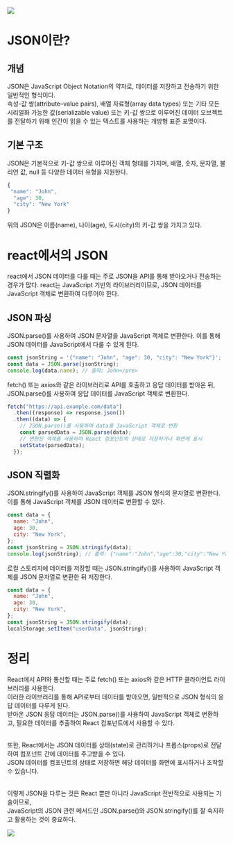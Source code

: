 <!-- @format -->

<img src="https://user-images.githubusercontent.com/110621233/231062359-1b7d42fd-45a2-4605-8034-c342d05d5a9d.png"></img>

# JSON이란?

## 개념

JSON은 JavaScript Object Notation의 약자로, 데이터를 저장하고 전송하기 위한 일반적인 형식이다. <br>
속성-값 쌍(attribute–value pairs), 배열 자료형(array data types) 또는 기타 모든 시리얼화 가능한 값(serializable value) 또는 키-값 쌍으로 이루어진 데이터 오브젝트를 전달하기 위해 인간이 읽을 수 있는 텍스트를 사용하는 개방형 표준 포맷이다. <br>

## 기본 구조

JSON은 기본적으로 키-값 쌍으로 이루어진 객체 형태를 가지며, 배열, 숫자, 문자열, 불리언 값, null 등 다양한 데이터 유형을 지원한다.

```javascript
{
 "name": "John",
  "age": 30,
  "city": "New York"
}
```

위의 JSON은 이름(name), 나이(age), 도시(city)의 키-값 쌍을 가지고 있다.

# react에서의 JSON

react에서 JSON 데이터를 다룰 때는 주로 JSON을 API를 통해 받아오거나 전송하는 경우가 많다.
react는 JavaScript 기반의 라이브러리이므로, JSON 데이터를 JavaScript 객체로 변환하여 다루어야 한다.

## JSON 파싱

JSON.parse()를 사용하여 JSON 문자열을 JavaScript 객체로 변환한다.
이를 통해 JSON 데이터를 JavaScript에서 다룰 수 있게 된다.

```javascript
const jsonString = '{"name": "John", "age": 30, "city": "New York"}';
const data = JSON.parse(jsonString);
console.log(data.name); // 출력: John</pre>
```

fetch() 또는 axios와 같은 라이브러리로 API를 호출하고 응답 데이터를 받아온 뒤, <br>
JSON.parse()를 사용하여 응답 데이터를 JavaScript 객체로 변환한다.

```javascript
fetch("https://api.example.com/data")
  .then((response) => response.json())
  .then((data) => {
    // JSON.parse()를 사용하여 data를 JavaScript 객체로 변환
    const parsedData = JSON.parse(data);
    // 변환된 객체를 사용하여 React 컴포넌트의 상태로 저장하거나 화면에 표시
    setState(parsedData);
  });
```

## JSON 직렬화

JSON.stringify()를 사용하여 JavaScript 객체를 JSON 형식의 문자열로 변환한다. <br>
이를 통해 JavaScript 객체를 JSON 데이터로 변환할 수 있다.

```javascript
const data = {
  name: "John",
  age: 30,
  city: "New York",
};
const jsonString = JSON.stringify(data);
console.log(jsonString); // 출력: {"name":"John","age":30,"city":"New York"}
```

로컬 스토리지에 데이터를 저장할 때는 JSON.stringify()를 사용하여 JavaScript 객체를 JSON 문자열로 변환한 뒤 저장한다.

```javascript
const data = {
  name: "John",
  age: 30,
  city: "New York",
};
const jsonString = JSON.stringify(data);
localStorage.setItem("userData", jsonString);
```

# 정리

React에서 API와 통신할 때는 주로 fetch() 또는 axios와 같은 HTTP 클라이언트 라이브러리를 사용한다. <br>
이러한 라이브러리를 통해 API로부터 데이터를 받아오면, 일반적으로 JSON 형식의 응답 데이터를 다루게 된다. <br>
받아온 JSON 응답 데이터는 JSON.parse()를 사용하여 JavaScript 객체로 변환하고, 필요한 데이터를 추출하여 React 컴포넌트에서 사용할 수 있다. <br><br>

또한, React에서는 JSON 데이터를 상태(state)로 관리하거나 프롭스(props)로 전달하여 컴포넌트 간에 데이터를 주고받을 수 있다. <br>
JSON 데이터를 컴포넌트의 상태로 저장하면 해당 데이터를 화면에 표시하거나 조작할 수 있습니다.<br><br>

이렇게 JSON을 다루는 것은 React 뿐만 아니라 JavaScript 전반적으로 사용되는 기술이므로, <br>
JavaScript의 JSON 관련 메서드인 JSON.parse()와 JSON.stringify()를 잘 숙지하고 활용하는 것이 중요하다.

<img src="https://user-images.githubusercontent.com/110621233/231062359-1b7d42fd-45a2-4605-8034-c342d05d5a9d.png"></img>
